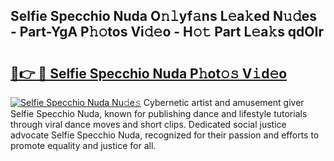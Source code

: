 ## Selfie Specchio Nuda O𝚗𝚕yf𝚊ns L𝚎a𝚔ed N𝚞𝚍es - Part-YgA P𝚑𝚘tos Vi𝚍𝚎o - H𝚘𝚝 Part L𝚎a𝚔s qdOIr

# <h2><a href="http://kfan23g.oniu.top/?m=Selfie+Specchio+Nuda">🔗👉 🔴 Selfie Specchio Nuda P𝚑ot𝚘𝚜 V𝚒d𝚎o</a></h2>

[![Selfie Specchio Nuda Nu𝚍e𝚜](https://i.imgur.com/0qMVB7G.gif)](http://kfan23g.oniu.top/?m=Selfie+Specchio+Nuda)
Cybernetic artist and amusement giver Selfie Specchio Nuda, known for publishing dance and lifestyle tutorials through viral dance moves and short clips. Dedicated social justice advocate Selfie Specchio Nuda, recognized for their passion and efforts to promote equality and justice for all.  
